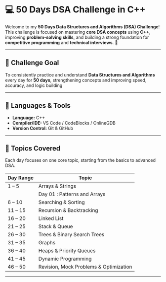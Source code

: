 # 💻 50 Days DSA Challenge in C++

Welcome to my **50 Days Data Structures and Algorithms (DSA) Challenge**!  
This challenge is focused on mastering **core DSA concepts** using **C++**, improving **problem-solving skills**, and building a strong foundation for **competitive programming** and **technical interviews**. 💪

---

## 🎯 **Challenge Goal**
To consistently practice and understand **Data Structures and Algorithms** every day for **50 days**, strengthening concepts and improving speed, accuracy, and logic building

---

## 📘 **Languages & Tools**
- **Language:** C++  
- **Compiler/IDE:** VS Code / CodeBlocks / OnlineGDB  
- **Version Control:** Git & GitHub  

---

## 🧠 **Topics Covered**
Each day focuses on one core topic, starting from the basics to advanced DSA.

| Day Range | Topic |
|------------|--------|
| 1 – 5 | Arrays & Strings |
|       |Day 01 : Patterns and Arrays
| 6 – 10 | Searching & Sorting |
| 11 – 15 | Recursion & Backtracking |
| 16 – 20 | Linked List |
| 21 – 25 | Stack & Queue |
| 26 – 30 | Trees & Binary Search Trees |
| 31 – 35 | Graphs |
| 36 – 40 | Heaps & Priority Queues |
| 41 – 45 | Dynamic Programming |
| 46 – 50 | Revision, Mock Problems & Optimization |

---



